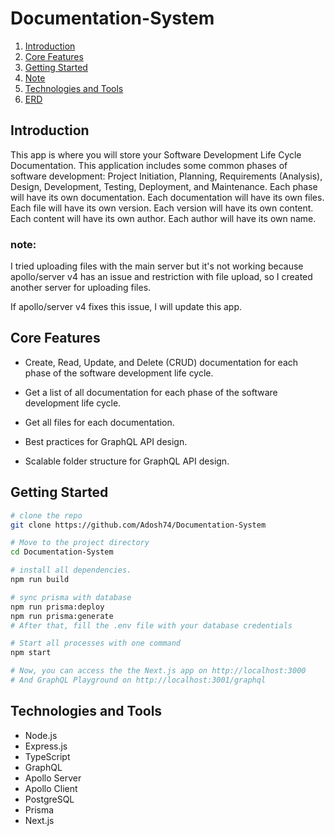 # Documentation-System

1. [Introduction](#introduction)
2. [Core Features](#core-features)
3. [Getting Started](#getting-started)
4. [Note](#note)
6. [Technologies and Tools](#technologies-and-tools)
7. [ERD](/docs/ERD.md)

## Introduction

This app is where you will store your Software Development Life Cycle Documentation. This application includes some common phases of software development: Project Initiation, Planning, Requirements (Analysis), Design, Development, Testing, Deployment, and Maintenance. Each phase will have its own documentation. Each documentation will have its own files. Each file will have its own version. Each version will have its own content. Each content will have its own author. Each author will have its own name.

### note:
I tried uploading files with the main server but it's not working because apollo/server v4 has an issue and restriction with file upload, so I created another server for uploading files.

If apollo/server v4 fixes this issue, I will update this app.

## Core Features

-   Create, Read, Update, and Delete (CRUD) documentation for each phase of the software development life cycle.

-   Get a list of all documentation for each phase of the software development life cycle.

-   Get all files for each documentation.

-   Best practices for GraphQL API design.

-   Scalable folder structure for GraphQL API design.

## Getting Started
``` bash
# clone the repo
git clone https://github.com/Adosh74/Documentation-System

# Move to the project directory
cd Documentation-System

# install all dependencies.
npm run build

# sync prisma with database
npm run prisma:deploy
npm run prisma:generate
# After that, fill the .env file with your database credentials

# Start all processes with one command
npm start

# Now, you can access the the Next.js app on http://localhost:3000
# And GraphQL Playground on http://localhost:3001/graphql
```

## Technologies and Tools

-   Node.js
-   Express.js
-   TypeScript
-   GraphQL
-   Apollo Server
-   Apollo Client
-   PostgreSQL
-   Prisma
-   Next.js
